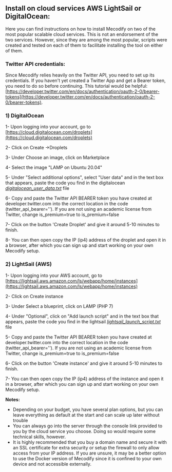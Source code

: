 
## Install on cloud services AWS LightSail or DigitalOcean:

Here you can find instructions on how to install Mecodify on two of the most popular scalable cloud services. This is not an endorsement of the two services. However, since they are among the most popular, scripts were created and tested on each of them to facilitate installing the tool on either of them.

### Twitter API credentials:
Since Mecodify relies heavily on the Twitter API, you need to set up its credentials. If you haven't yet created a Twitter App and get a Bearer token, you need to do so before continuing. This tutorial would be helpful:
[https://developer.twitter.com/en/docs/authentication/oauth-2-0/bearer-tokens](https://developer.twitter.com/en/docs/authentication/oauth-2-0/bearer-tokens).

### 1) DigitalOcean

1- Upon logging into your account, go to [https://cloud.digitalocean.com/droplets](https://cloud.digitalocean.com/droplets)

2- Click on Create ->Droplets

3- Under Choose an image, click on Marketplace

4- Select the image "LAMP on Ubuntu 20.04"

5- Under "Select additional options", select "User data" and in the text box that appears, paste the code you find in the digitalocean *[digitalocean_user_data.txt](https://raw.githubusercontent.com/wsaqaf/mecodify/master/cloud_configs/digitalocean_user_data.txt)* file

6- Copy and paste the Twitter API BEARER token you have created at developer.twitter.com into the correct location in the code (twitter_api_bearer=''). If you are not using an academic license from Twitter, change is_premium=true to is_premium=false

7- Click on the button 'Create Droplet' and give it around 5-10 minutes to finish.

8- You can then open copy the IP (ip4) address of the droplet and open it in a browser, after which you can sign up and start working on your own Mecodify setup.

### 2) LightSail (AWS)

1- Upon logging into your AWS account, go to [https://lightsail.aws.amazon.com/ls/webapp/home/instances](https://lightsail.aws.amazon.com/ls/webapp/home/instances)

2- Click on Create instance

3- Under Select a blueprint, click on LAMP (PHP 7)

4- Under "Optional", click on "Add launch script" and in the text box that appears, paste the code you find in the lightsail *[lightsail_launch_script.txt](https://raw.githubusercontent.com/wsaqaf/mecodify/master/cloud_configs/lightsail_launch_script.txt)* file

5- Copy and paste the Twitter API BEARER token you have created at developer.twitter.com into the correct location in the code (twitter_api_bearer=''). If you are not using an academic license from Twitter, change is_premium=true to is_premium=false

6- Click on the button 'Create instance' and give it around 5-10 minutes to finish.

7- You can then open copy the IP (ip4) address of the instance and open it in a browser, after which you can sign up and start working on your own Mecodify setup.

**Notes:**
- Depending on your budget, you have several plan options, but you can leave everything as default at the start and can scale up later without trouble
- You can always go into the server through the console link provided to you by the cloud service you choose. Doing so would require some technical skills, however.
- It is highly recommended that you buy a domain name and secure it with an SSL certificate for extra security or setup the firewall to only allow access from your IP address. If you are unsure, it may be a better option to use the Docker version of Mecodify since it is confined to your own device and not accessible externally.
